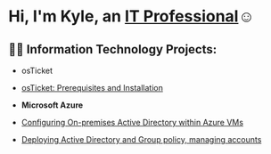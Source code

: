 <h1>Hi, I'm Kyle, an <a href="https://linkedin.com/in/kyle-hewson-04049a238">IT Professional</a>☺</h1>

<h2>👨‍💻 Information Technology Projects:</h2>

  - osTicket
  - [osTicket: Prerequisites and Installation](https://github.com/Kylerhew/osticket-prereqs)
    
  - <b>Microsoft Azure</b>
  - [Configuring On-premises Active Directory within Azure VMs](https://github.com/Kylerhew/CONFIGURE-AD)
  - [Deploying Active Directory and Group policy, managing accounts](https://github.com/Kylerhew/azure-network-protocols)



